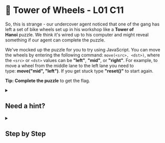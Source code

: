 # 🗼 Tower of Wheels - L01 C11

So, this is strange - our undercover agent noticed that one of the gang has left a set of bike wheels set up in his workshop like a **Tower of Hanoi** puzzle. We think it's wired up to his computer and might reveal something if our agent can complete the puzzle.

We've mocked up the puzzle for you to try using JavaScript. You can move the wheels by entering the following command: `move(<src>, <dst>)`, where the `<src>` or `<dst>` values can be **"left"**, **"mid"**, or **"right"**. For example, to move a wheel from the middle lane to the left lane you need to type: **move("mid", "left")**. If you get stuck type **"reset()"** to start again.

**Tip:** **Complete the puzzle** to get the flag.

<details><summary>

## Need a hint?</summary>

> 💡 Hint: If you're struggling with the puzzle have a look online for guides on solving a "Tower of Hanoi" puzzle.

</details>

<details><summary>

## Step by Step</summary>

- Use inspect element and go into the **console** tab.
- Type and enter commands to move the rings.
  - An example of the correct sequence of commands are below.
- Finish the game to get the flag.

```js
move ("left","right")
move ("left","mid")
move ("right","mid")
move ("left","right")
move("mid","left")
move ("mid","right")
move ("left","right")
```

</details>
